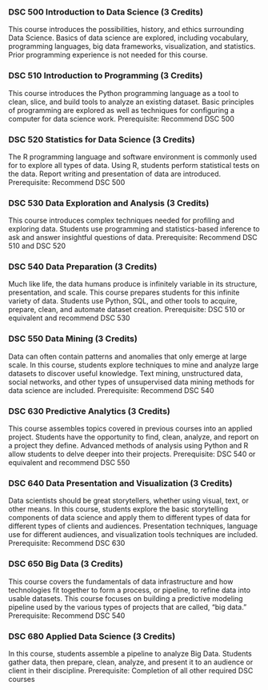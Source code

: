 ### DSC 500 Introduction to Data Science (3 Credits)
This course introduces the possibilities, history, and ethics surrounding Data Science. Basics of data science are explored, including vocabulary, programming languages, big data frameworks, visualization, and statistics. Prior programming experience is not needed for this course.

### DSC 510 Introduction to Programming (3 Credits)
This course introduces the Python programming language as a tool to clean, slice, and build tools to analyze an existing dataset. Basic principles of programming are explored as well as techniques for configuring a computer for data science work. Prerequisite: Recommend DSC 500

### DSC 520 Statistics for Data Science (3 Credits)
The R programming language and software environment is commonly used for to explore all types of data. Using R, students perform statistical tests on the data. Report writing and presentation of data are introduced. Prerequisite: Recommend DSC 500

### DSC 530 Data Exploration and Analysis (3 Credits)
This course introduces complex techniques needed for profiling and exploring data. Students use programming and statistics-based inference to ask and answer insightful questions of data. Prerequisite: Recommend DSC 510 and DSC 520

### DSC 540 Data Preparation (3 Credits)
Much like life, the data humans produce is infinitely variable in its structure, presentation, and scale. This course prepares students for this infinite variety of data. Students use Python, SQL, and other tools to acquire, prepare, clean, and automate dataset creation. Prerequisite: DSC 510 or equivalent and recommend DSC 530

### DSC 550 Data Mining (3 Credits)
Data can often contain patterns and anomalies that only emerge at large scale. In this course, students explore techniques to mine and analyze large datasets to discover useful knowledge. Text mining, unstructured data, social networks, and other types of unsupervised data mining methods for data science are included. Prerequisite: Recommend DSC 540

### DSC 630 Predictive Analytics (3 Credits)
This course assembles topics covered in previous courses into an applied project. Students have the opportunity to find, clean, analyze, and report on a project they define. Advanced methods of analysis using Python and R allow students to delve deeper into their projects. Prerequisite: DSC 540 or equivalent and recommend DSC 550

### DSC 640 Data Presentation and Visualization (3 Credits)
Data scientists should be great storytellers, whether using visual, text, or other means. In this course, students explore the basic storytelling components of data science and apply them to different types of data for different types of clients and audiences. Presentation techniques, language use for different audiences, and visualization tools techniques are included. Prerequisite: Recommend DSC 630

### DSC 650 Big Data (3 Credits)
This course covers the fundamentals of data infrastructure and how technologies fit together to form a process, or pipeline, to refine data into usable datasets. This course focuses on building a predictive modeling pipeline used by the various types of projects that are called, “big data.” Prerequisite: Recommend DSC 540

### DSC 680 Applied Data Science (3 Credits)
In this course, students assemble a pipeline to analyze Big Data. Students gather data, then prepare, clean, analyze, and present it to an audience or client in their discipline. Prerequisite: Completion of all other required DSC courses
